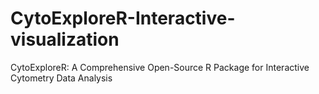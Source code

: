 # CytoExploreR-Interactive-visualization
CytoExploreR: A Comprehensive Open-Source R Package for Interactive Cytometry Data Analysis
